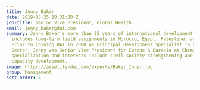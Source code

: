 ```yaml
---
title: Jenny Baker
date: 2019-03-25 19:31:00 Z
job-title: Senior Vice President, Global Health
email: jenny_baker@dai.com
summary: Jenny Baker’s more than 25 years of international development experience
  includes long-term field assignments in Morocco, Egypt, Palestine, and South Africa.
  Prior to joining DAI in 2008 as Principal Development Specialist in the Governance
  Sector, Jenny was Senior Vice President for Europe & Eurasia at Chemonics. Her technical
  specialization and interests include civil society strengthening and human and institutional
  capacity development.
image: https://assetify-dai.com/experts/Baker_Inner.jpg
group: Management
sort-order: 8
---
```


[](https://www.dai.com/who-we-are/our-team/jenny-baker)